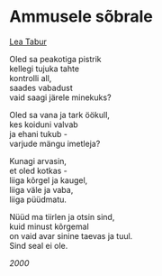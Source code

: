 # Ammusele sõbrale

[Lea Tabur](./)

Oled sa peakotiga pistrik  
kellegi tujuka tahte  
kontrolli all,  
saades vabadust  
vaid saagi järele minekuks?

Oled sa vana ja tark öökull,  
kes koiduni valvab  
ja ehani tukub -  
varjude mängu imetleja?

Kunagi arvasin,  
et oled kotkas -  
liiga kõrgel ja kaugel,  
liiga väle ja vaba,  
liiga püüdmatu.

Nüüd ma tiirlen ja otsin sind,  
kuid minust kõrgemal  
on vaid avar sinine taevas ja tuul.  
Sind seal ei ole.

_2000_

